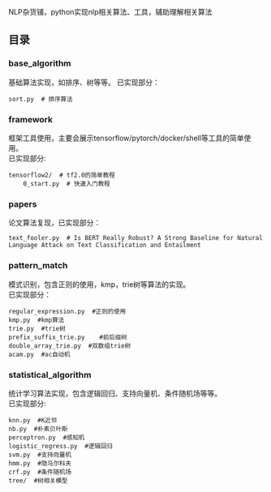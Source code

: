 NLP杂货铺，python实现nlp相关算法、工具，辅助理解相关算法

## 目录

### base_algorithm
基础算法实现，如排序、树等等。
已实现部分：    
```
sort.py  # 排序算法
```
### framework
框架工具使用，主要会展示tensorflow/pytorch/docker/shell等工具的简单使用。      
已实现部分:    
```
tensorflow2/  # tf2.0的简单教程 
    0_start.py  # 快速入门教程
```
### papers
论文算法复现，已实现部分：    
```
text_fooler.py  # Is BERT Really Robust? A Strong Baseline for Natural Language Attack on Text Classification and Entailment
```
### pattern_match
模式识别，包含正则的使用，kmp，trie树等算法的实现。    
已实现部分：    
```
regular_expression.py  #正则的使用
kmp.py  #kmp算法
trie.py  #trie树
prefix_suffix_trie.py    #前后缀树
double_array_trie.py  #双数组trie树
acam.py  #ac自动机
```
### statistical_algorithm
统计学习算法实现，包含逻辑回归、支持向量机、条件随机场等等。    
已实现部分:    
```
knn.py  #K近邻
nb.py  #朴素贝叶斯
perceptron.py  #感知机
logistic_regress.py  #逻辑回归
svm.py  #支持向量机
hmm.py  #隐马尔科夫
crf.py  #条件随机场
tree/  #树相关模型
```
